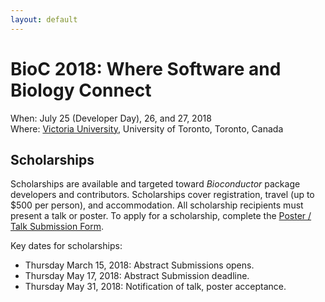 ```yaml
---
layout: default
---
```

# BioC 2018: Where Software and Biology Connect

When: July 25 (Developer Day), 26, and 27, 2018 <br />
Where: [Victoria University][uvic], University of Toronto, Toronto, Canada

[uvic]: http://www.vicu.utoronto.ca/

## Scholarships

Scholarships are available and targeted toward _Bioconductor_ package
developers and contributors. Scholarships cover registration, travel
(up to $500 per person), and accommodation. All scholarship recipients
must present a talk or poster. To apply for a scholarship, complete
the [Poster / Talk Submission Form][].

Key dates for scholarships:

- Thursday March 15, 2018: Abstract Submissions opens.
- Thursday May 17, 2018: Abstract Submission deadline.
- Thursday May 31, 2018: Notification of talk, poster acceptance.

[Poster / Talk Submission Form]: https://goo.gl/forms/meoGgX7eipL2ZHKD2
